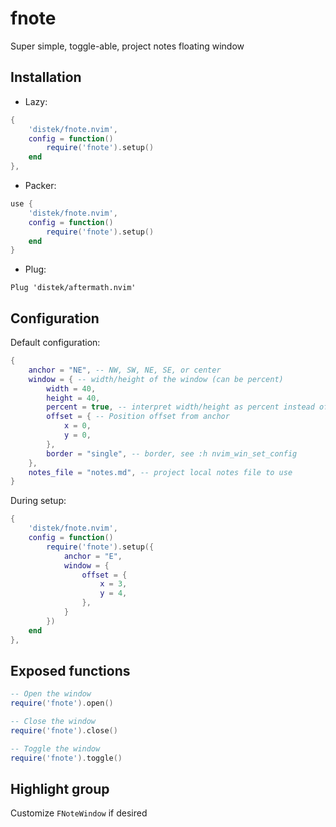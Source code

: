 # fnote

Super simple, toggle-able, project notes floating window

## Installation

- Lazy:

```lua
{
    'distek/fnote.nvim',
    config = function()
        require('fnote').setup()
    end
},
```

- Packer:

```lua
use {
    'distek/fnote.nvim',
    config = function()
        require('fnote').setup()
    end
}
```

- Plug:

```vim
Plug 'distek/aftermath.nvim'
```

## Configuration

Default configuration:

```lua
{
	anchor = "NE", -- NW, SW, NE, SE, or center
	window = { -- width/height of the window (can be percent)
		width = 40,
		height = 40,
		percent = true, -- interpret width/height as percent instead of fixed values
		offset = { -- Position offset from anchor
			x = 0,
			y = 0,
		},
		border = "single", -- border, see :h nvim_win_set_config
	},
	notes_file = "notes.md", -- project local notes file to use
}
```

During setup:

```lua
{
    'distek/fnote.nvim',
    config = function()
        require('fnote').setup({
            anchor = "E",
            window = {
                offset = {
                    x = 3,
                    y = 4,
                },
            }
        })
    end
},
```

## Exposed functions

```lua
-- Open the window
require('fnote').open()

-- Close the window
require('fnote').close()

-- Toggle the window
require('fnote').toggle()
```

## Highlight group

Customize `FNoteWindow` if desired
